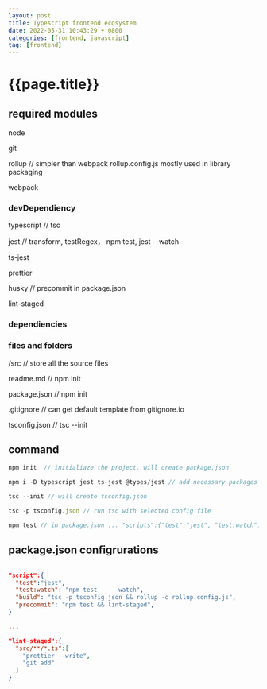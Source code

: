 ```yaml
---
layout: post
title: Typescript frontend ecosystem
date: 2022-05-31 10:43:29 + 0800
categories: [frontend, javascript]
tag: [frontend]
---
```


# {{page.title}}


## required modules

node

git

rollup // simpler than webpack rollup.config.js mostly used in library packaging

webpack

### devDependiency

 typescript // tsc

 jest // transform, testRegex， npm test, jest --watch
 
 ts-jest

 prettier

 husky // precommit in package.json

 lint-staged

### dependiencies


### files and folders

/src // store all the source files

readme.md // npm init

package.json  // npm init 

.gitignore // can get default template from gitignore.io

tsconfig.json // tsc --init


## command
```js
npm init  // initialiaze the project, will create package.json

npm i -D typescript jest ts-jest @types/jest // add necessary packages

tsc --init // will create tsconfig.json

tsc -p tsconfig.json // run tsc with selected config file

npm test // in package.json ... "scripts":{"test":"jest", "test:watch": "npm test -- --watch" ...}...
```

## package.json configrurations

```json

"script":{
  "test":"jest",
  "test:watch": "npm test -- --watch",
  "build": "tsc -p tsconfig.json && rollup -c rollup.config.js",
  "precommit": "npm test && lint-staged",
}

...

"lint-staged":{
  "src/**/*.ts":[
    "prettier --write",
    "git add"
  ]
}

```